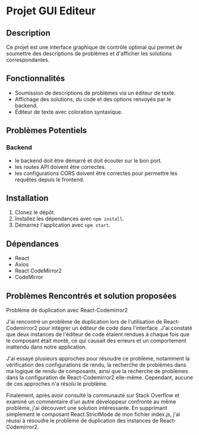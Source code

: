 # Projet GUI Editeur

## Description

Ce projet est une interface graphique de contrôle optimal qui permet de soumettre des descriptions de problèmes et d'afficher les solutions correspondantes.

## Fonctionnalités

- Soumission de descriptions de problèmes via un éditeur de texte.
- Affichage des solutions, du code et des options renvoyés par le backend.
- Éditeur de texte avec coloration syntaxique.

## Problèmes Potentiels

### Backend
- le backend doit être démarré et doit écouter sur le bon port.
- les routes API doivent être correctes.
- les configurations CORS doivent être correctes pour permettre les requêtes depuis le frontend.

## Installation

1. Clonez le dépôt.
2. Installez les dépendances avec `npm install`.
3. Démarrez l'application avec `npm start`.

## Dépendances

- React
- Axios
- React CodeMirror2
- CodeMirror

## Problèmes Rencontrés et solution proposées

Problème de duplication avec React-Codemirror2

J'ai rencontré un problème de duplication lors de l'utilisation de React-Codemirror2 pour intégrer un éditeur de code dans l'interface .J'ai constaté que deux instances de l'éditeur de code étaient rendues à chaque fois que le composant était monté, ce qui causait des erreurs et un comportement inattendu dans notre application.

J'ai essayé plusieurs approches pour résoudre ce problème, notamment la vérification des configurations de rendu, la recherche de problèmes dans ma logique de rendu de composants, ainsi que la recherche de problèmes dans la configuration de React-Codemirror2 elle-même. Cependant, aucune de ces approches n'a résolu le problème.

Finalement, après avoir consulté la communauté sur Stack Overflow et examiné un commentaire d'un autre développeur confronté au même problème, j'ai découvert une solution intéressante. En supprimant simplement le composant React.StrictMode de mon fichier index.js, j'ai réussi à résoudre le problème de duplication des instances de React-Codemirror2.


